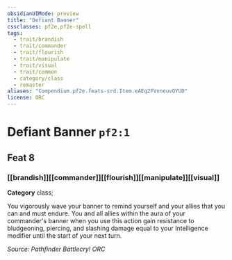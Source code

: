 ```yaml
---
obsidianUIMode: preview
title: "Defiant Banner"
cssclasses: pf2e,pf2e-spell
tags:
  - trait/brandish
  - trait/commander
  - trait/flourish
  - trait/manipulate
  - trait/visual
  - trait/common
  - category/class
  - remaster
aliases: "Compendium.pf2e.feats-srd.Item.eAEq2FVnneuvOYUD"
license: ORC
---
```

# Defiant Banner `pf2:1`
## Feat 8
### [[brandish]][[commander]][[flourish]][[manipulate]][[visual]]

**Category** class; 




You vigorously wave your banner to remind yourself and your allies that you can and must endure. You and all allies within the aura of your commander's banner when you use this action gain resistance to bludgeoning, piercing, and slashing damage equal to your Intelligence modifier until the start of your next turn.

*Source: Pathfinder Battlecry!*
*ORC*
